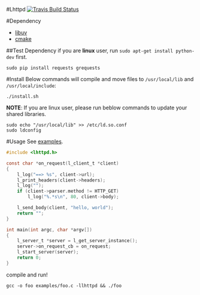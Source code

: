 #Lhttpd
[![Travis Build Status](https://travis-ci.org/loggerhead/lhttpd.svg)](https://travis-ci.org/loggerhead/lhttpd)

#Dependency
* [libuv](https://github.com/libuv/libuv)
* [cmake](http://www.cmake.org/)

##Test Dependency
if you are **linux** user, run `sudo apt-get install python-dev` first.

```shell
sudo pip install requests grequests
```

#Install
Below commands will compile and move files to `/usr/local/lib` and `/usr/local/include`:

```shell
./install.sh
```

**NOTE**: If you are linux user, please run beblow commands to update your shared libraries.

```shell
sudo echo "/usr/local/lib" >> /etc/ld.so.conf
sudo ldconfig
```

#Usage
See [examples](https://github.com/loggerhead/lhttpd/tree/master/examples).

```c
#include <lhttpd.h>

const char *on_request(l_client_t *client)
{
    l_log("==> %s", client->url);
    l_print_headers(client->headers);
    l_log("");
    if (client->parser.method != HTTP_GET)
        l_log("%.*s\n", 80, client->body);

    l_send_body(client, "hello, world");
    return "";
}

int main(int argc, char *argv[])
{
    l_server_t *server = l_get_server_instance();
    server->on_request_cb = on_request;
    l_start_server(server);
    return 0;
}
```

compile and run!

```shell
gcc -o foo examples/foo.c -llhttpd && ./foo
```